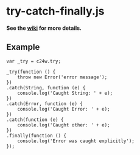 try-catch-finally.js
====================

**See the [wiki](../../wiki) for more details.**

Example
-------

	var _try = c24w.try;

	_try(function () {
	    throw new Error('error message');
	})
	.catch(String, function (e) {
	    console.log('Caught String: ' + e);
	})
	.catch(Error, function (e) {
	    console.log('Caught Error: ' + e);
	})
	.catch(function (e) {
	    console.log('Caught other: ' + e);
	})
	.finally(function () {
	    console.log('Error was caught explicitly');
	});
